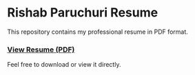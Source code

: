 # Rishab Paruchuri Resume

This repository contains my professional resume in PDF format.

### [View Resume (PDF)](https://github.com/RishabParuchuri/Rishab-Paruchuri-Resume/blob/main/Rishab%20Paruchuri%20Resume.pdf)

Feel free to download or view it directly.
